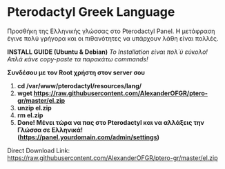 # Pterodactyl Greek Language
Προσθήκη της Ελληνικής γλώσσας στο Pterodactyl Panel. Η μετάφραση έγινε πολύ γρήγορα και οι πιθανότητες να υπάρχουν λάθη είναι πολλές.

**INSTALL GUIDE (Ubuntu & Debian)**
*Το Installation είναι πολ΄ύ εύκολο! Απλά κάνε copy-paste τα παρακάτω commands!*

**Συνδέσου με τον Root χρήστη στον server σου**

1. **cd /var/www/pterodactyl/resources/lang/**
2. **wget https://raw.githubusercontent.com/AlexanderOFGR/ptero-gr/master/el.zip**
3. **unzip el.zip**
4. **rm el.zip**
5. **Done! Μένει τώρα να πας στο Pterodactyl και να αλλάξεις την Γλώσσα σε Ελληνικά! (https://panel.yourdomain.com/admin/settings)**

Direct Download Link: https://raw.githubusercontent.com/AlexanderOFGR/ptero-gr/master/el.zip
